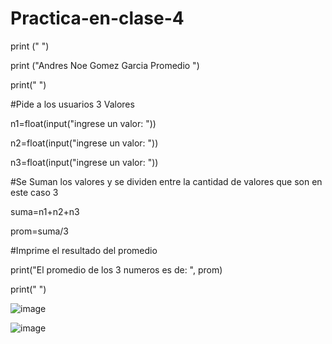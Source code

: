 # Practica-en-clase-4

print (" ")

print ("Andres Noe Gomez Garcia Promedio ")

print(" ")

#Pide a los usuarios 3 Valores

n1=float(input("ingrese un valor: "))

n2=float(input("ingrese un valor: "))

n3=float(input("ingrese un valor: "))

#Se Suman los valores y se dividen entre la cantidad de valores que son en este caso 3

suma=n1+n2+n3

prom=suma/3

#Imprime el resultado del promedio

print("El promedio de los 3 numeros es de: ", prom)

print(" ")

![image](https://github.com/user-attachments/assets/94260dd2-3162-42e8-9125-348bb4bcf256)

![image](https://github.com/user-attachments/assets/f9fa709a-3f1f-4ff1-9a60-a2d116e89b3c)


